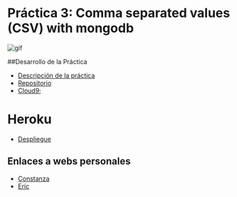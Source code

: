 # Práctica 3: Comma separated values (CSV) with mongodb

![gif](gif.gif)


##Desarrollo de la Práctica

* [Descripción de la práctica](https://campusvirtual.ull.es/1516/mod/page/view.php?id=189370)
* [Repositorio](https://ide.c9.io/alu0100786330/dsi)
* [Cloud9](https://ide.c9.io/alu0100786330/dsi);

# Heroku 

* [Despliegue]()

## Enlaces a webs personales

* [Constanza](http://alu0100673647.github.io)
* [Eric](http://alu0100786330.github.io)

